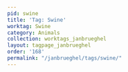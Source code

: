 ```yaml
---
pid: swine
title: 'Tag: Swine'
worktag: Swine
category: Animals
collection: worktags_janbrueghel
layout: tagpage_janbrueghel
order: '168'
permalink: "/janbrueghel/tags/swine/"
---
```

